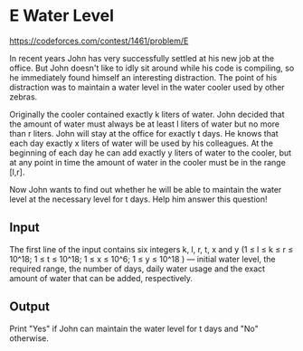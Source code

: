 # E Water Level

<https://codeforces.com/contest/1461/problem/E>

In recent years John has very successfully settled at his new job at the office. But John doesn't like to idly sit around while his code is compiling, so he immediately found himself an interesting distraction. The point of his distraction was to maintain a water level in the water cooler used by other zebras.

Originally the cooler contained exactly k liters of water. John decided that the amount of water must always be at least l liters of water but no more than r liters. John will stay at the office for exactly t days. He knows that each day exactly x liters of water will be used by his colleagues. At the beginning of each day he can add exactly y liters of water to the cooler, but at any point in time the amount of water in the cooler must be in the range [l,r].

Now John wants to find out whether he will be able to maintain the water level at the necessary level for t days. Help him answer this question!

## Input

The first line of the input contains six integers k, l, r, t, x and y (1 ≤ l ≤ k ≤ r ≤ 10^18; 1 ≤ t ≤ 10^18; 1 ≤ x ≤ 10^6; 1 ≤ y ≤ 10^18 ) — initial water level, the required range, the number of days, daily water usage and the exact amount of water that can be added, respectively.

## Output

Print "Yes" if John can maintain the water level for t days and "No" otherwise.